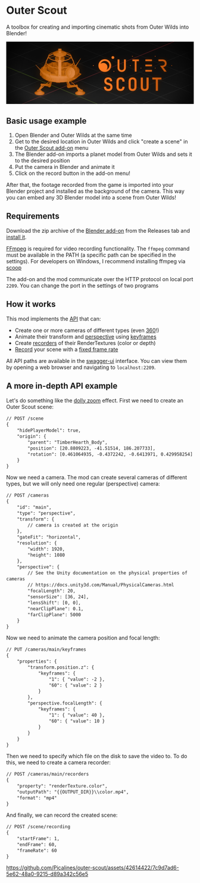 # Outer Scout

A toolbox for creating and importing cinematic shots from Outer Wilds into Blender!

![thumbnail](thumbnail.png)

## Basic usage example

1. Open Blender and Outer Wilds at the same time
2. Get to the desired location in Outer Wilds and click "create a scene" in the [Outer Scout add-on](https://github.com/Picalines/outer-scout-blender) menu
3. The Blender add-on imports a planet model from Outer Wilds and sets it to the desired position
4. Put the camera in Blender and animate it
5. Click on the record button in the add-on menu!

After that, the footage recorded from the game is imported into your Blender project and installed as the background of the camera. This way you can embed any 3D Blender model into a scene from Outer Wilds!

## Requirements

Download the zip archive of the [Blender add-on](https://github.com/Picalines/outer-scout-blender) from the Releases tab and [install it](https://docs.blender.org/manual/en/latest/editors/preferences/addons.html#installing-add-ons).

[FFmpeg](https://ffmpeg.org/about.html) is required for video recording functionality. The `ffmpeg` command must be available in the PATH (a specific path can be specified in the settings). For developers on Windows, I recommend installing ffmpeg via [scoop](https://bjansen.github.io/scoop-apps/main/ffmpeg)

The add-on and the mod communicate over the HTTP protocol on local port `2209`. You can change the port in the settings of two programs

## How it works

This mod implements the [API](OuterScout.WebApi/resources/openapi.yaml) that can:
- Create one or more cameras of different types (even [360](OuterScout.WebApi/resources/openapi.yaml#L267)!)
- Animate their transform and [perspective](OuterScout.WebApi/resources/openapi.yaml#L854) using [keyframes](OuterScout.WebApi/resources/openapi.yaml#L370)
- Create [recorders](OuterScout.WebApi/resources/openapi.yaml#L420) of their RenderTextures (color or depth)
- [Record](OuterScout.WebApi/resources/openapi.yaml#L119) your scene with a [fixed frame rate](https://docs.unity3d.com/ScriptReference/Time-captureFramerate.html)

All API paths are available in the [swagger-ui](https://github.com/swagger-api/swagger-ui) interface. You can view them by opening a web browser and navigating to `localhost:2209`.

## A more in-depth API example

Let's do something like the [dolly zoom](https://en.wikipedia.org/wiki/Dolly_zoom) effect. First we need to create an Outer Scout scene:

```json5
// POST /scene
{
    "hidePlayerModel": true,
    "origin": {
        "parent": "TimberHearth_Body",
        "position": [20.8809223, -41.51514, 186.207733],
        "rotation": [0.461064935, -0.4372242, -0.6413971, 0.429958254]
    }
}
```

Now we need a camera. The mod can create several cameras of different types, but we will only need one regular (perspective) camera:

```json5
// POST /cameras
{
    "id": "main",
    "type": "perspective",
    "transform": {
        // camera is created at the origin
    },
    "gateFit": "horizontal",
    "resolution": {
        "width": 1920,
        "height": 1080
    },
    "perspective": {
        // See the Unity documentation on the physical properties of cameras
        // https://docs.unity3d.com/Manual/PhysicalCameras.html
        "focalLength": 20,
        "sensorSize": [36, 24],
        "lensShift": [0, 0],
        "nearClipPlane": 0.1,
        "farClipPlane": 5000
    }
}
```

Now we need to animate the camera position and focal length:

```json5
// PUT /cameras/main/keyframes
{
    "properties": {
        "transform.position.z": {
            "keyframes": {
                "1": { "value": -2 },
                "60": { "value": 2 }
            }
        },
        "perspective.focalLength": {
            "keyframes": {
                "1": { "value": 40 },
                "60": { "value": 10 }
            }
        }
    }
}
```

Then we need to specify which file on the disk to save the video to. To do this, we need to create a camera recorder:

```json5
// POST /cameras/main/recorders
{
    "property": "renderTexture.color",
    "outputPath": "{{OUTPUT_DIR}}\\color.mp4",
    "format": "mp4"
}
```

And finally, we can record the created scene:

```json5
// POST /scene/recording
{
    "startFrame": 1,
    "endFrame": 60,
    "frameRate": 60
}
```

https://github.com/Picalines/outer-scout/assets/42614422/7c9d7ad6-5e62-48a0-9215-d89a342c56e5
